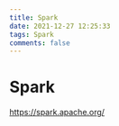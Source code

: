 ```yaml
---
title: Spark
date: 2021-12-27 12:25:33
tags: Spark
comments: false
---
```


# Spark

https://spark.apache.org/
